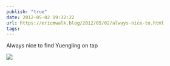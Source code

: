 ```yaml
---
publish: "true"
date: 2012-05-02 19:32:22
url: https://ericmwalk.blog/2012/05/02/always-nice-to.html
tags: 
---
```


Always nice to find Yuengling on tap

![](https://ericmwalk.blog/uploads/2022/59564c2889.jpg)